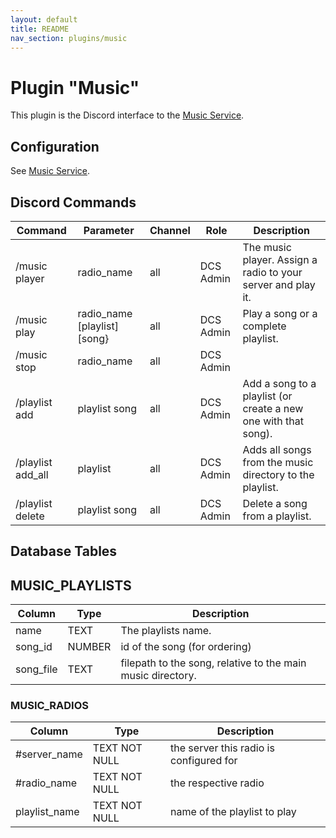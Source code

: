 ```yaml
---
layout: default
title: README
nav_section: plugins/music
---
```


# Plugin "Music"
This plugin is the Discord interface to the [Music Service](../../services/music/README.md).

## Configuration
See [Music Service](../../services/music/README.md).

## Discord Commands

| Command           | Parameter                    | Channel | Role       | Description                                                    |
|-------------------|------------------------------|---------|------------|----------------------------------------------------------------|
| /music player     | radio_name                   | all     | DCS Admin  | The music player. Assign a radio to your server and play it.   |
| /music play       | radio_name [playlist] [song} | all     | DCS Admin  | Play a song or a complete playlist.                            |
| /music stop       | radio_name                   | all     | DCS Admin  |                                                                |
| /playlist add     | playlist song                | all     | DCS Admin  | Add a song to a playlist (or create a new one with that song). |
| /playlist add_all | playlist                     | all     | DCS Admin  | Adds all songs from the music directory to the playlist.       |
| /playlist delete  | playlist song                | all     | DCS Admin  | Delete a song from a playlist.                                 |

## Database Tables
## MUSIC_PLAYLISTS
| Column      | Type                        | Description                                                 |
|-------------|-----------------------------|-------------------------------------------------------------|
| name        | TEXT                        | The playlists name.                                         |
| song_id     | NUMBER                      | id of the song (for ordering)                               |
| song_file   | TEXT                        | filepath to the song, relative to the main music directory. |

### MUSIC_RADIOS
| Column        | Type          | Description                                                 |
|---------------|---------------|-------------------------------------------------------------|
| #server_name  | TEXT NOT NULL | the server this radio is configured for                     |
| #radio_name   | TEXT NOT NULL | the respective radio                                        |
| playlist_name | TEXT NOT NULL | name of the playlist to play                                |
